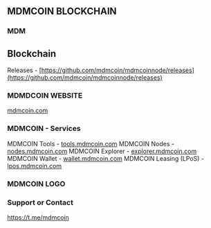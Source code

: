 ## MDMCOIN BLOCKCHAIN



### MDM

Blockchain
----
Releases - [https://github.com/mdmcoin/mdmcoinnode/releases](https://github.com/mdmcoin/mdmcoinnode/releases)


### MDMDCOIN WEBSITE

[mdmcoin.com](https://mdmcoin.com)

### MDMCOIN - Services
MDMCOIN Tools - [tools.mdmcoin.com](https://tools.mdmcoin.com)
MDMCOIN Nodes - [nodes.mdmcoin.com](https://nodes.mdmcoin.com)
MDMCOIN Explorer - [explorer.mdmcoin.com](https://explorer.mdmcoin.com)
MDMCOIN Wallet - [wallet.mdmcoin.com](https://wallet.mdmcoin.com)
MDMCOIN Leasing (LPoS) - [lpos.mdmcoin.com](https://lpos.mdmcoin.com)

### MDMCOIN LOGO

### Support or Contact

https://t.me/mdmcoin

